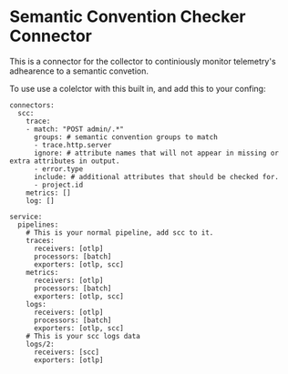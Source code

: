 # Semantic Convention Checker Connector
<!-- status autogenerated section -->
<!-- end autogenerated section -->

This is a connector for the collector to continiously monitor telemetry's adhearence to a semantic convetion.

To use use a colelctor with this built in, and add this to your confing:
```
connectors:
  scc:
    trace:
    - match: "POST admin/.*"
      groups: # semantic convention groups to match
      - trace.http.server
      ignore: # attribute names that will not appear in missing or extra attributes in output.
      - error.type 
      include: # additional attributes that should be checked for.
      - project.id
    metrics: []
    log: []

service:
  pipelines:
    # This is your normal pipeline, add scc to it.
    traces:
      receivers: [otlp]
      processors: [batch]
      exporters: [otlp, scc]
    metrics:
      receivers: [otlp]
      processors: [batch]
      exporters: [otlp, scc]
    logs:
      receivers: [otlp]
      processors: [batch]
      exporters: [otlp, scc]
    # This is your scc logs data
    logs/2:
      receivers: [scc]
      exporters: [otlp]
```